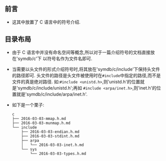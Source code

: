 
## 前言

*   这其中放置了 C 语言中的符号介绍.

## 目录布局

*   由于 C 语言中并没有命名空间等概念,所以对于一篇介绍符号的文档直接放在'symdb/c'下
    以符号名作为文件名即可.

*   当需要以头文件的形式介绍符号时,将其放在'symdb/c/include'下保持头文件的路径即可.
    头文件的路径是头文件被使用时在`#include`中指定的路径,而不是文件的真是绝对路径.
    如:`#include <unistd.h>`,则'unistd.h'的位置就是'symdb/c/include/unistd.h';再如
    `#include <arpa/inet.h>`,则'inet.h'的位置就是'symdb/c/include/arpa/inet.h'.
    

*   如下是一个栗子:

    ```shell
    c
    ├── 2016-03-03-mmap.h.md
    ├── 2016-03-03-munmap.h.md
    └── include
        ├── 2016-03-03-endian.h.md
        ├── 2016-03-03-stdint.h.md
        ├── arpa
        │   └── 2016-03-03-inet.h.md
        └── sys
            └── 2016-03-03-types.h.md 
    ```


